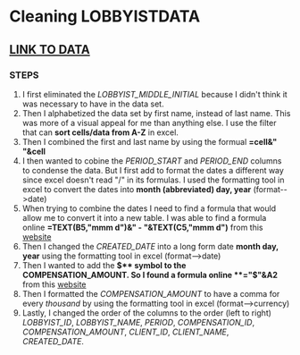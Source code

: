# Cleaning LOBBYISTDATA #

## [LINK TO DATA](https://data.cityofchicago.org/Ethics/Lobbyist-Data-Compensation/dw2f-w78u/data) ##

### STEPS ###
1. I first eliminated the *LOBBYIST_MIDDLE_INITIAL* because I didn't think it was necessary to have in the data set. 
2. Then I alphabetized the data set by first name, instead of last name. This was more of a visual appeal for me than anything else. I use the filter that can **sort cells/data from A-Z** in excel. 
3. Then I combined the first and last name by using the formual **=cell&" "&cell**
3. I then wanted to cobine the *PERIOD_START* and *PERIOD_END* columns to condense the data. But I first add to format the dates a different way since excel doesn't read "/" in its formulas. I used the formatting tool in excel to convert the dates into **month (abbreviated) day, year** (format-->date)
4. When trying to combine the dates I need to find a formula that would allow me to convert it into a new table. I was able to find a formula online **=TEXT(B5,"mmm d")&" - "&TEXT(C5,"mmm d")** from this [website](https://exceljet.net/formula/create-date-range-from-two-dates)
5. Then I changed the *CREATED_DATE* into a long form date **month day, year** using the formatting tool in excel
(format-->date)
6. Then I wanted to add the **$** symbol to the COMPENSATION_AMOUNT. So I found a formula online **="$"&A2** from this [website](https://www.extendoffice.com/documents/excel/670-excel-add-text-to-beginning-end-of-cell.html)
7. Then I formatted the *COMPENSATION_AMOUNT* to have a comma for every *thousand* by using the formatting tool in excel (format-->currency)
7. Lastly, I changed the order of the columns to the order (left to right) *LOBBYIST_ID*, *LOBBYIST_NAME*, *PERIOD*, *COMPENSATION_ID*, *COMPENSATION_AMOUNT*, *CLIENT_ID*, *CLIENT_NAME*, *CREATED_DATE*. 
